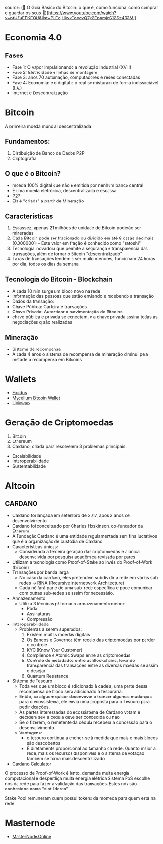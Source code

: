 source:
(🔴 O Guia Básico do Bitcoin: o que é, como funciona, como comprar e guardar os seus 🔴)[https://www.youtube.com/watch?v=ptU7uEFKFOU&list=PLEejHiwxEoccvQ7y2EpamjnS12Sz4R3Ml]

# Economia 4.0
## Fases
  - Fase 1: O vapor impulsionando a revolução industrial (XVIII)
  - Fase 2: Eletricidade e linhas de montagem
  - Fase 3: anos 70 automação, computadores e redes conectadas
  - Fase 4: Economia: e o digital e o real se misturam de forma indissociável (I.A.)
- Internet e Descentralização

# Bitcoin
A primeira moeda mundial descentralizada
## Fundamentos:
1) Distibuição de Banco de Dados P2P
2) Criptografia

## O que é o Bitcoin?
- moeda 100% digital que não é emitida por nenhum banco central
- É uma moeda eletrônica, descentralizada e escassa
- P2P
- Ela é "criada" a partir de Mineração

## Características
1) Escassez, apenas 21 milhões de unidade de Bitcoin poderão ser mineradas
2) Cada Bitcoin pode ser fracionado ou dividido em até 8 casas decimais (0.0000001) - Este valor em fração é conhecido como "satoshi"
3) Tecnologia inovadora que permite a segurança e transparencia das transações, além de tornar o Bitcoin "descentralizado"
4) Taxas de transações tendem a ser muito menores, funcionam 24 horas por dia, todos os dias da semana

## Tecnologia do Bitcoin - Blockchain
-  A cada 10 min surge um bloco novo na rede
-  Informação das pessoas que estão enviando e recebendo a transação
-  Dados da transação:
  -  Chave Pública: Carteira e transações
  -  Chave Privada: Autenticar a movimentação de Bitcoins
-  chave pública e privada se conectam, e a chave privada assina todas as negociações q são realizadas

## Mineração
- Sistema de recompensa
- A cada 4 anos o sistema de recompensa de mineração diminui pela metade a recompensa em Bitcoins

# Wallets
- [Exodus](https://www.exodus.com/)
- [Mycelium Bitcoin Wallet](https://wallet.mycelium.com/)
- [Uniswap](https://app.uniswap.org)

# Geração de Criptomoedas
1. Bitcoin
2. Ethereum
3. Cardano, criada para resolverem 3 problemas principais:
- Escalabilidade
- Interoperabilidade
- Sustentabilidade

# Altcoin
## CARDANO
- Cardano foi lançada em setembro de 2017, após 2 anos de desenvolvimento
- Cardano foi conceituado por Charles Hoskinson, co-fundador da Etherum
- A Fundação Cardano é uma entidade regulamentada sem fins lucrativos que é a organização de custódia de Cardano
- Características únicas:
  - Considerada a terceira geração das criptomoedas e a única desenvolvida por pesquisa acadêmica revisada por pares
- Utilizam a tecnologia como Proof-of-Stake ao invés do Proof-of-Work (bitcoin)
- Transações por banda larga
  - No caso da cardano, eles pretendem subdividir a rede em várias sub redes → RINA (Recursive Internetwork Architecture)
  - Cada nó fará parte de uma sub-rede específica e pode comunicar com outras sub-redes se assim for necessário.
- Armazenamento
  - Utiliza 3 técnicas p/ tornar o armazenamento menor:
    - Poda
    - Assinaturas
    - Compressão
- Interoperabilidade
  - Problemas a serem superados:
    1. Existem muitas moedas digitais
    2. Os Bancos e Governos têm receio das criptomoedas por perder o controle
    3. KYC (Know Your Customer)
    4. Complience e Atomic Swaps entre as criptomoedas
    5. Controle de metadados entre as Blockchains, levando transparencia das transações entre as diversas moedas se assim o desejar
    6. Quantum Resistance
- Sistema de Tesouro
  - Toda vez que um bloco é adicionado à cadeia, uma parte dessa recompensa de bloco será adicionado à tesouraria.
  - Então, se alguem quiser desenvover e tranzer algumas mudanças para o ecossistema, ele envia uma proposta para o Tesouro para pedir doações.
  - As partes interessadas do ecossistema de Cardano votam e decidem se4 a cédula deve ser concedida ou não
  - Se o fizerem, o remetente da cédula recebera a concessão para o desenvolvimento.
  - Vantagens:
      - o tesouro continua a encher-se à medida que mais e mais blocos são descobertos
      - É diretamente proporcional ao tamanho da rede. Quanto maior a rede, mais os recursos disponíveis e o sistema de votação também se torna mais descentralizado
- [Cardano Calculator](https://antipalos.github.io/cardano-calculator/#calculator)

O processo de Proof-of-Work é lento, demanda muita energia computacional e desperdiça muita energia elétrica
Sistema PoS escolhe nós da rede para fazer a validação das transações. Estes nós são conhecidos como "slot líderes"

Stake Pool remuneram quem possui tokens da momeda para quem esta na rede

# Masternode
- [MasterNode.Online](https://masternodes.online/)
